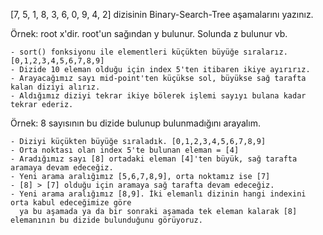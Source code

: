 [7, 5, 1, 8, 3, 6, 0, 9, 4, 2] dizisinin Binary-Search-Tree aşamalarını yazınız.

Örnek: root x'dir. root'un sağından y bulunur. Solunda z bulunur vb.

    - sort() fonksiyonu ile elementleri küçükten büyüğe sıralarız. [0,1,2,3,4,5,6,7,8,9]
    - Dizide 10 eleman olduğu için index 5'ten itibaren ikiye ayırırız. 
    - Arayacağımız sayı mid-point'ten küçükse sol, büyükse sağ tarafta kalan diziyi alırız.
    - Aldığımız diziyi tekrar ikiye bölerek işlemi sayıyı bulana kadar tekrar ederiz.

Örnek: 8 sayısının bu dizide bulunup bulunmadığını arayalım.

    - Diziyi küçükten büyüğe sıraladık. [0,1,2,3,4,5,6,7,8,9]
    - Orta noktası olan index 5'te bulunan eleman = [4]
    - Aradığımız sayı [8] ortadaki eleman [4]'ten büyük, sağ tarafta aramaya devam edeceğiz.
    - Yeni arama aralığımız [5,6,7,8,9], orta noktamız ise [7]
    - [8] > [7] olduğu için aramaya sağ tarafta devam edeceğiz. 
    - Yeni arama aralığımız [8,9]. İki elemanlı dizinin hangi indexini orta kabul edeceğimize göre 
      ya bu aşamada ya da bir sonraki aşamada tek eleman kalarak [8] elemanının bu dizide bulunduğunu görüyoruz.
